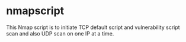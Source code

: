 # nmapscript
This Nmap script is to initiate TCP default script and vulnerability script scan and also UDP scan on one IP at a time.
